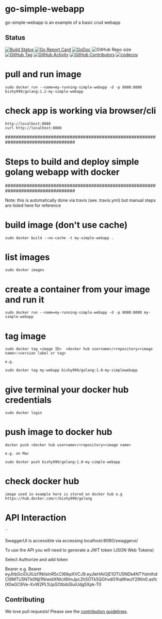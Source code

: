 
# go-simple-webapp

go-simple-webapp is an example of a basic crud webapp


 ## Status
[![Build Status](https://travis-ci.com/bishy999/go-simple-webapp.svg?branch=master)](https://travis-ci.com/bishy999/go-simple-webapp)
[![Go Report Card](https://goreportcard.com/badge/github.com/bishy999/go-simple-webapp)](https://goreportcard.com/report/github.com/bishy999/go-simple-webapp)
[![GoDoc](https://godoc.org/github.com/bishy999/go-simple-webapp/pkg/tag?status.svg)](https://godoc.org/github.com/bishy999/go-simple-webapp/pkg/app)
![GitHub Repo size](https://img.shields.io/github/repo-size/bishy999/go-simple-webapp)
[![GitHub Tag](https://img.shields.io/github/tag/bishy999/go-simple-webapp.svg)](https://github.com/bishy999/go-simple-webapp/releases/latest)
[![GitHub Activity](https://img.shields.io/github/commit-activity/m/bishy999/go-simple-webapp)](https://github.com/bishy999/go-simple-webapp)
[![GitHub Contributors](https://img.shields.io/github/contributors/bishy999/go-simple-webapp)](https://github.com/bishy999/go-simple-webapp)
[![codecov](https://codecov.io/gh/bishy999/go-simple-webapp/branch/master/graph/badge.svg)](https://codecov.io/gh/bishy999/go-simple-webapp)



# pull and run image
```
sudo docker run --name=my-running-simple-webapp -d -p 8080:8080 bishy999/golang:1.2-my-simple-webapp
```


# check app is working via browser/cli
 
```
http://localhost:8080
curl http://localhost:8080
```


##################################################################################
#              Steps to build and deploy simple golang webapp with docker        #
##################################################################################


Note: this is automatically done via travis (see .travis.yml) but manual steps are listed here for reference


# build image (don't use cache)

```
sudo docker build --no-cache -t my-simple-webapp .
```


# list images

```
sudo docker images
```
 

# create a container from your image and run it
 
```
sudo docker run --name=my-running-simple-webapp -d -p 8080:8080 my-simple-webapp

```


# tag image

```
sudo docker tag <image ID>  <docker hub username>/<repository><image name>:<version label or tag>

e.g.

sudo docker tag my-webapp bishy999/golang:1.0-my-simplewebapp
```


# give terminal your docker hub credentials

```
sudo docker login
```


# push image to docker hub

```
docker push <docker hub username>/<repository><image name>

e.g. on Mac

sudo docker push bishy999/golang:1.0-my-simple-webapp
```


# check docker hub

```
image used in example here is stored on docker hub e.g https://hub.docker.com/r/bishy999/golang
```




# API Interaction
``

SwaggerUI is accessible via accessing localhost:8080/swaggerui/

To use the API you will need to generate a JWT token (JSON Web Tokens)

Select Authorize and add token

Bearer <token> e.g. Bearer eyJhbGciOiJIUzI1NiIsInR5cCI6IkpXVCJ9.eyJleHAiOjE1OTU5NDk4NTYsImlhdCI6MTU5NTk0NjI1NiwidXNlciI6ImJpc2h5OTk5QGhvdG1haWwuY29tIn0.asfclX0eGC6Ve-XvW2PL1UpGOtbibSIuiUdg5Xpk-T0


## Contributing

We love pull requests! Please see the [contribution guidelines](CONTRIBUTING.md).

